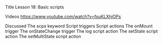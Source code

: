 Title
Lesson 18: Basic scripts

Videos
https://www.youtube.com/watch?v=fsuKLXhjOPs

Discussed
	The scps keyword
	Script triggers
	Script actions
	The onMount trigger
	The onStateChange trigger
	The log script action
	The setState script action
	The setMultiState script action